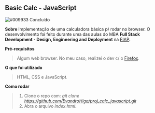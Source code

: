 ## Basic Calc - JavaScript

![#009933](https://via.placeholder.com/10/009933/000000?text=+) Concluído

**Sobre**
Implementação de uma calculadora básica p/ rodar no browser. O desenvolvimento foi feito durante uma das aulas do MBA **Full Stack Development - Design, Engineering and Deployment** na [FIAP](https://www.fiap.com.br/).

**Pré-requisitos**
> Algum web browser. No meu caso, realizei o dev c/ o [Firefox](https://www.mozilla.org/en-US/firefox/new/).

**O que foi utilizado**
> HTML, CSS e JavaScript.

**Como rodar**
> 1. Clone o repo com: _git clone https://github.com/EvandroHiga/proj_calc_javascript.git_
> 2. Abra o arquivo _index.html_.
